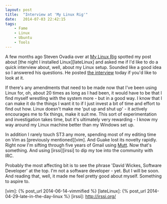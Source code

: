 ```yaml
---
layout: post
title:  "Interview at 'My Linux Rig'"
date:   2014-07-03 22:42:15
tags:
    - Fame
    - Linux
    - Ubuntu
    - Tools
---
```


A few months ago Steven Ovadia over at [My Linux Rig][MLR] spotted my post
about [the night I installed Linux][lateLinux] and asked me if I'd like to do a quick
interview about, well, about my Linux setup. Sounded like a good idea so
I answered his questions. He posted [the interview][interview] today if you'd
like to look at it.

If there's any amendments that need to be made now that I've been using Linux
for, oh, about 20 times as long as I had been, it would have to be that I find
myself wrestling with the system more - but in a good way. I know that I can
make it do the things I want it to if I just invest a bit of time and effort to
find out how. Linux doesn't make me 'put up and shut up' - it actively
encourages me to fix things, make it suit me. This sort of experimentation and
investigation takes time, but it's ultimately very rewarding - I know my way
around my Linux machine better than my Windows set up.

In addition I rarely touch ST3 any more, spending most of my editing time on
Vim as [previously mentioned][vim]. And Guake lost its novelty rapidly. Right now I'm
sifting through five years of Gmail using [Mutt][Mutt]. Now that's something.
And using [irssi][irssi] to dip my toe into the community with IRC.

Probably the most affecting bit is to see the phrase 'David Wickes, Software
Developer' at the top. I'm not a software developer - yet. But I will be soon.
And reading that, well, it made me feel pretty good about myself. Something to
aspire to.

[interview]: http://www.mylinuxrig.com/post/90468057902/the-linux-setup-david-wickes-software-developer
[MLR]: http://www.mylinuxrig.com/
[Mutt]: http://www.mutt.org/
[vim]: {% post_url 2014-06-14-vimmified %}
[lateLinux]: {% post_url 2014-04-29-late-in-the-day-linux %}
[irssi]: http://irssi.org/
